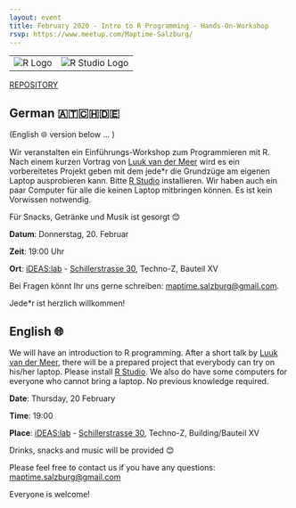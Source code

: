 ```yaml
---
layout: event
title: February 2020 - Intro to R Programming - Hands-On-Workshop
rsvp: https://www.meetup.com/Maptime-Salzburg/
---
```


|                                  |                             |
| -------------------------------- | --------------------------- |
| ![R Logo](https://www.r-project.org/Rlogo.png) | ![R Studio Logo](https://d33wubrfki0l68.cloudfront.net/62bcc8535a06077094ca3c29c383e37ad7334311/a263f/assets/img/logo.svg) |


[REPOSITORY](https://github.com/luukvdmeer/maptimeR)



## German 🇦🇹🇨🇭🇩🇪
(English 🌐 version below ... )

Wir veranstalten ein Einführungs-Workshop zum Programmieren mit R. Nach einem kurzen Vortrag von [Luuk van der Meer](https://twitter.com/LuukvanderMeer) wird es ein vorbereitetes Projekt geben mit dem jede*r die Grundzüge am eigenen Laptop ausprobieren kann. Bitte [R Studio](https://rstudio.com/products/rstudio/download/) installieren. Wir haben auch ein paar Computer für alle die keinen Laptop mitbringen können. Es ist kein Vorwissen notwendig.

Für Snacks, Getränke und Musik ist gesorgt 😊

**Datum**: Donnerstag, 20. Februar

**Zeit**: 19:00 Uhr

**Ort**: [iDEAS:lab](https://ideaslab.sbg.ac.at/) - [Schillerstrasse 30](https://www.openstreetmap.org/node/4787833494), Techno-Z, Bauteil XV

Bei Fragen könnt Ihr uns gerne schreiben: [maptime.salzburg@gmail.com](mailto:maptime.salzburg@gmail.com). 

Jede*r ist herzlich willkommen!


## English 🌐

We will have an introduction to R programming. After a short talk by [Luuk van der Meer](https://twitter.com/LuukvanderMeer), there will be a prepared project that everybody can try on his/her laptop. Please install [R Studio](https://rstudio.com/products/rstudio/download/). We also do have some computers for everyone who cannot bring a laptop. No previous knowledge required.        

**Date**: Thursday, 20 February

**Time**: 19:00

**Place**: [iDEAS:lab](https://ideaslab.sbg.ac.at/) - [Schillerstrasse 30](https://www.openstreetmap.org/node/4787833494), Techno-Z, Building/Bauteil XV

Drinks, snacks and music will be provided 😊

Please feel free to contact us if you have any questions: [maptime.salzburg@gmail.com](mailto:maptime.salzburg@gmail.com)

Everyone is welcome!

